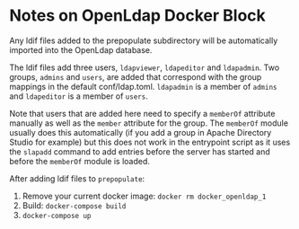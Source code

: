 # Notes on OpenLdap Docker Block

Any ldif files added to the prepopulate subdirectory will be automatically imported into the OpenLdap database. 

The ldif files add three users, `ldapviewer`, `ldapeditor` and `ldapadmin`. Two groups, `admins` and `users`, are added that correspond with the group mappings in the default conf/ldap.toml. `ldapadmin` is a member of `admins` and `ldapeditor` is a member of `users`.

Note that users that are added here need to specify a `memberOf` attribute manually as well as the `member` attribute for the group. The `memberOf` module usually does this automatically (if you add a group in Apache Directory Studio for example) but this does not work in the entrypoint script as it uses the `slapadd` command to add entries before the server has started and before the `memberOf` module is loaded.

After adding ldif files to `prepopulate`:

1. Remove your current docker image: `docker rm docker_openldap_1`
2. Build: `docker-compose build`
3. `docker-compose up`
